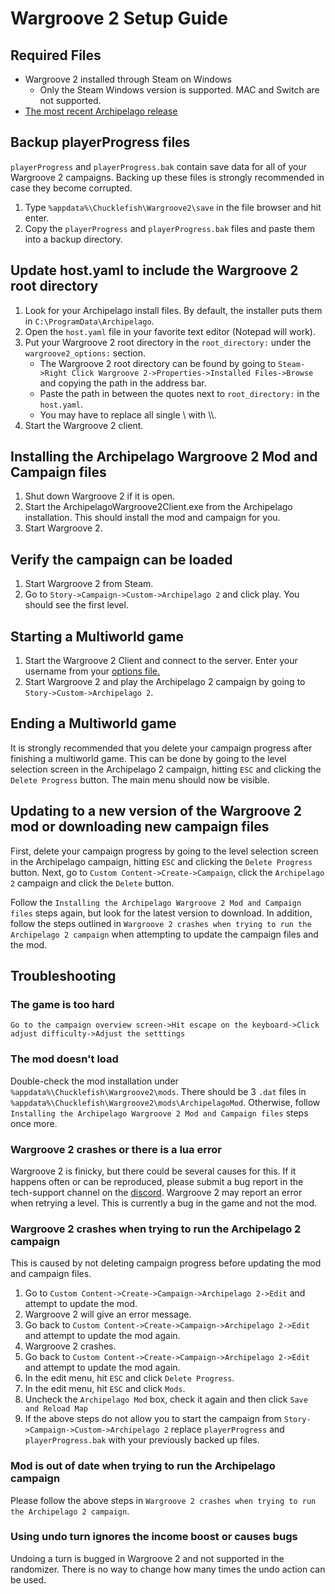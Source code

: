 # Wargroove 2 Setup Guide

## Required Files

- Wargroove 2 installed through Steam on Windows
  - Only the Steam Windows version is supported. MAC and Switch are not supported.
- [The most recent Archipelago release](https://github.com/ArchipelagoMW/Archipelago/releases)

## Backup playerProgress files
`playerProgress` and `playerProgress.bak` contain save data for all of your Wargroove 2 campaigns. 
Backing up these files is strongly recommended in case they become corrupted.
1. Type `%appdata%\Chucklefish\Wargroove2\save` in the file browser and hit enter.
2. Copy the `playerProgress` and `playerProgress.bak` files and paste them into a backup directory.

## Update host.yaml to include the Wargroove 2 root directory

1. Look for your Archipelago install files. By default, the installer puts them in `C:\ProgramData\Archipelago`.
2. Open the `host.yaml` file in your favorite text editor (Notepad will work).
3. Put your Wargroove 2 root directory in the `root_directory:` under the `wargroove2_options:` section.
   - The Wargroove 2 root directory can be found by going to 
   `Steam->Right Click Wargroove 2->Properties->Installed Files->Browse` and copying the path in the address bar.
   - Paste the path in between the quotes next to `root_directory:` in the `host.yaml`.
   - You may have to replace all single \\ with \\\\.
4. Start the Wargroove 2 client.

## Installing the Archipelago Wargroove 2 Mod and Campaign files

1. Shut down Wargroove 2 if it is open.
2. Start the ArchipelagoWargroove2Client.exe from the Archipelago installation. 
This should install the mod and campaign for you.
3. Start Wargroove 2.

## Verify the campaign can be loaded

1. Start Wargroove 2 from Steam.
2. Go to `Story->Campaign->Custom->Archipelago 2` and click play. You should see the first level.

## Starting a Multiworld game

1. Start the Wargroove 2 Client and connect to the server. Enter your username from your 
[options file.](/games/Wargroove/player-options)
2. Start Wargroove 2 and play the Archipelago 2 campaign by going to `Story->Custom->Archipelago 2`.

## Ending a Multiworld game
It is strongly recommended that you delete your campaign progress after finishing a multiworld game.
This can be done by going to the level selection screen in the Archipelago 2 campaign, hitting `ESC` and clicking the 
`Delete Progress` button. The main menu should now be visible.

## Updating to a new version of the Wargroove 2 mod or downloading new campaign files
First, delete your campaign progress by going to the level selection screen in the Archipelago campaign, 
hitting `ESC` and clicking the `Delete Progress` button.
Next, go to `Custom Content->Create->Campaign`, click the `Archipelago 2` campaign and click the `Delete` button.

Follow the `Installing the Archipelago Wargroove 2 Mod and Campaign files` steps again, but look for the latest version 
to download. In addition, follow the steps outlined in 
`Wargroove 2 crashes when trying to run the Archipelago 2 campaign` when attempting to update the 
campaign files and the mod.

## Troubleshooting

### The game is too hard
`Go to the campaign overview screen->Hit escape on the keyboard->Click adjust difficulty->Adjust the setttings`

### The mod doesn't load
Double-check the mod installation under `%appdata%\Chucklefish\Wargroove2\mods`. There should be 3 `.dat` files in 
`%appdata%\Chucklefish\Wargroove2\mods\ArchipelagoMod`. Otherwise, follow 
`Installing the Archipelago Wargroove 2 Mod and Campaign files` steps once more.

### Wargroove 2 crashes or there is a lua error
Wargroove 2 is finicky, but there could be several causes for this. If it happens often or can be reproduced, 
please submit a bug report in the tech-support channel on the [discord](https://discord.gg/archipelago).
Wargroove 2 may report an error when retrying a level. This is currently a bug in the game and not the mod.

### Wargroove 2 crashes when trying to run the Archipelago 2 campaign
This is caused by not deleting campaign progress before updating the mod and campaign files.
1. Go to `Custom Content->Create->Campaign->Archipelago 2->Edit` and attempt to update the mod.
2. Wargroove 2 will give an error message.
3. Go back to `Custom Content->Create->Campaign->Archipelago 2->Edit` and attempt to update the mod again.
4. Wargroove 2 crashes.
5. Go back to `Custom Content->Create->Campaign->Archipelago 2->Edit` and attempt to update the mod again.
6. In the edit menu, hit `ESC` and click `Delete Progress`.
7. In the edit menu, hit `ESC` and click `Mods`.
8. Uncheck the `Archipelago Mod` box, check it again and then click `Save and Reload Map`
9. If the above steps do not allow you to start the campaign from `Story->Campaign->Custom->Archipelago 2` replace 
`playerProgress` and `playerProgress.bak` with your previously backed up files.

### Mod is out of date when trying to run the Archipelago campaign
Please follow the above steps in `Wargroove 2 crashes when trying to run the Archipelago 2 campaign`.

### Using undo turn ignores the income boost or causes bugs
Undoing a turn is bugged in Wargroove 2 and not supported in the randomizer.
There is no way to change how many times the undo action can be used.